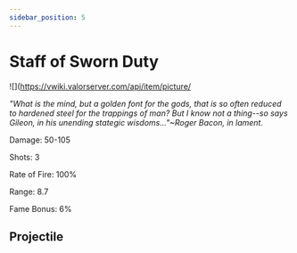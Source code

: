 ```yaml
---
sidebar_position: 5
---
```


# Staff of Sworn Duty

![](https://vwiki.valorserver.com/api/item/picture/

<i>"What is the mind, but a golden font for the gods, that is so often reduced to hardened steel for the trappings of man? But I know not a thing--so says Gileon, in his unending stategic wisdoms..."~Roger Bacon, in lament.</i>

Damage: 50-105

Shots: 3

Rate of Fire: 100%

Range: 8.7

Fame Bonus: 6%

## Projectile
